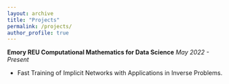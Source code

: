 ```yaml
---
layout: archive
title: "Projects"
permalink: /projects/
author_profile: true
---
```


**Emory REU Computational Mathematics for Data Science**
  *May 2022 - Present*
  * Fast Training of Implicit Networks with Applications in Inverse Problems.
